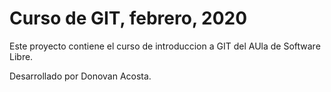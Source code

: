 # Curso de GIT, febrero, 2020

Este proyecto contiene el curso de introduccion a GIT del AUla de Software Libre.

Desarrollado por Donovan Acosta.
